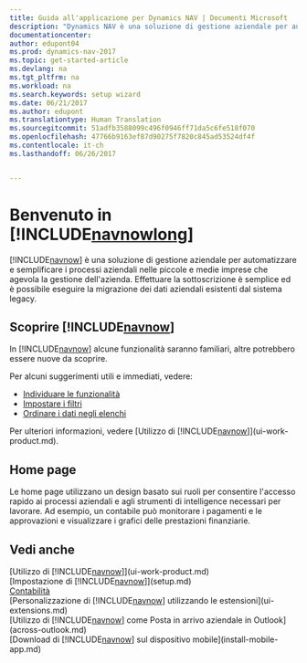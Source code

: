 ```yaml
---
title: Guida all'applicazione per Dynamics NAV | Documenti Microsoft
description: "Dynamics NAV è una soluzione di gestione aziendale per automatizzare e semplificare i processi aziendali nelle piccole e medie imprese che agevola la gestione dell'azienda."
documentationcenter: 
author: edupont04
ms.prod: dynamics-nav-2017
ms.topic: get-started-article
ms.devlang: na
ms.tgt_pltfrm: na
ms.workload: na
ms.search.keywords: setup wizard
ms.date: 06/21/2017
ms.author: edupont
ms.translationtype: Human Translation
ms.sourcegitcommit: 51adfb3588099c496f0946ff71da5c6fe518f070
ms.openlocfilehash: 47766b9163ef87d90275f7820c845ad53524df4f
ms.contentlocale: it-ch
ms.lasthandoff: 06/26/2017


---
```


# <a name="welcome-to-includenavnowlongincludesnavnowlongmdmd"></a>Benvenuto in [!INCLUDE[navnowlong](includes/navnowlong_md.md)]
[!INCLUDE[navnow](includes/navnow_md.md)] è una soluzione di gestione aziendale per automatizzare e semplificare i processi aziendali nelle piccole e medie imprese che agevola la gestione dell'azienda. Effettuare la sottoscrizione è semplice ed è possibile eseguire la migrazione dei dati aziendali esistenti dal sistema legacy.

## <a name="get-to-know-includenavnowincludesnavnowmdmd"></a>Scoprire [!INCLUDE[navnow](includes/navnow_md.md)]
In [!INCLUDE[navnow](includes/navnow_md.md)] alcune funzionalità saranno familiari, altre potrebbero essere nuove da scoprire.  

Per alcuni suggerimenti utili e immediati, vedere:  

* [Individuare le funzionalità](ui-search.md)  
* [Impostare i filtri](ui-enter-criteria-filters.md)  
* [Ordinare i dati negli elenchi](ui-sorting.md)  

Per ulteriori informazioni, vedere [Utilizzo di [!INCLUDE[navnow](includes/navnow_md.md)]](ui-work-product.md).  

## <a name="the-home-pages"></a>Home page
Le home page utilizzano un design basato sui ruoli per consentire l'accesso rapido ai processi aziendali e agli strumenti di intelligence necessari per lavorare. Ad esempio, un contabile può monitorare i pagamenti e le approvazioni e visualizzare i grafici delle prestazioni finanziarie.  

## <a name="see-also"></a>Vedi anche
[Utilizzo di [!INCLUDE[navnow](includes/navnow_md.md)]](ui-work-product.md)  
[Impostazione di [!INCLUDE[navnow](includes/navnow_md.md)]](setup.md)  
[Contabilità](finance-setup.md)  
[Personalizzazione di [!INCLUDE[navnow](includes/navnow_md.md)] utilizzando le estensioni](ui-extensions.md)  
[Utilizzo di [!INCLUDE[navnow](includes/navnow_md.md)] come Posta in arrivo aziendale in Outlook](across-outlook.md)  
[Download di [!INCLUDE[navnow](includes/navnow_md.md)] sul dispositivo mobile](install-mobile-app.md)  

